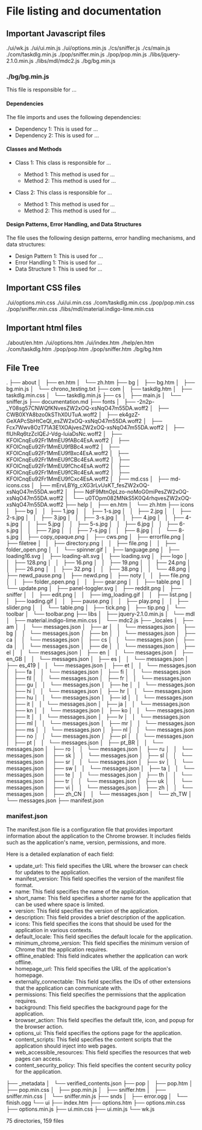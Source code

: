 # File listing and documentation

## Important Javascript files

./ui/wk.js
./ui/ui.min.js
./ui/options.min.js
./cs/sniffer.js
./cs/main.js
./com/taskdlg.min.js
./pop/sniffer.min.js
./pop/pop.min.js
./libs/jquery-2.1.0.min.js
./libs/mdl/mdc2.js
./bg/bg.min.js

### ./bg/bg.min.js

This file is responsible for ...

#### Dependencies

The file imports and uses the following dependencies:

- Dependency 1: This is used for ...
- Dependency 2: This is used for ...

#### Classes and Methods

- Class 1: This class is responsible for ...
  - Method 1: This method is used for ...
  - Method 2: This method is used for ...

- Class 2: This class is responsible for ...
  - Method 1: This method is used for ...
  - Method 2: This method is used for ...

#### Design Patterns, Error Handling, and Data Structures

The file uses the following design patterns, error handling mechanisms, and data structures:

- Design Pattern 1: This is used for ...
- Error Handling 1: This is used for ...
- Data Structure 1: This is used for ...

## Important CSS files

./ui/options.min.css
./ui/ui.min.css
./com/taskdlg.min.css
./pop/pop.min.css
./pop/sniffer.min.css
./libs/mdl/material.indigo-lime.min.css

## Important html files

./about/en.htm
./ui/options.htm
./ui/index.htm
./help/en.htm
./com/taskdlg.htm
./pop/pop.htm
./pop/sniffer.htm
./bg/bg.htm

## File Tree

.
├── about
│   ├── en.htm
│   └── zh.htm
├── bg
│   ├── bg.htm
│   ├── bg.min.js
│   └── chrono_testing.txt
├── com
│   ├── taskdlg.htm
│   ├── taskdlg.min.css
│   └── taskdlg.min.js
├── cs
│   ├── main.js
│   └── sniffer.js
├── documentation.md
├── fonts
│   ├── -2n2p-_Y08sg57CNWQfKNvesZW2xOQ-xsNqO47m55DA.woff2
│   ├── CWB0XYA8bzo0kSThX0UTuA.woff2
│   ├── ek4gzZ-GeXAPcSbHtCeQI_esZW2xOQ-xsNqO47m55DA.woff2
│   ├── Fcx7Wwv8OzT71A3E1XOAjvesZW2xOQ-xsNqO47m55DA.woff2
│   ├── flUhRq6tzZclQEJ-Vdg-IuiaDsNc.woff2
│   ├── KFOlCnqEu92Fr1MmEU9fABc4EsA.woff2
│   ├── KFOlCnqEu92Fr1MmEU9fBBc4.woff2
│   ├── KFOlCnqEu92Fr1MmEU9fBxc4EsA.woff2
│   ├── KFOlCnqEu92Fr1MmEU9fCBc4EsA.woff2
│   ├── KFOlCnqEu92Fr1MmEU9fChc4EsA.woff2
│   ├── KFOlCnqEu92Fr1MmEU9fCRc4EsA.woff2
│   ├── KFOlCnqEu92Fr1MmEU9fCxc4EsA.woff2
│   ├── md.css
│   ├── md-icons.css
│   ├── mErvLBYg_cXG3rLvUsKT_fesZW2xOQ-xsNqO47m55DA.woff2
│   ├── NdF9MtnOpLzo-noMoG0miPesZW2xOQ-xsNqO47m55DA.woff2
│   └── u0TOpm082MNkS5K0Q4rhqvesZW2xOQ-xsNqO47m55DA.woff2
├── help
│   ├── en.htm
│   └── zh.htm
├── icons
│   ├── bg
│   │   ├── 1.jpg
│   │   ├── 1-s.jpg
│   │   ├── 2.jpg
│   │   ├── 2-s.jpg
│   │   ├── 3.jpg
│   │   ├── 3-s.jpg
│   │   ├── 4.jpg
│   │   ├── 4-s.jpg
│   │   ├── 5.jpg
│   │   ├── 5-s.jpg
│   │   ├── 6.jpg
│   │   ├── 6-s.jpg
│   │   ├── 7.jpg
│   │   ├── 7-s.jpg
│   │   ├── 8.jpg
│   │   └── 8-s.jpg
│   ├── copy_opaque.png
│   ├── cws.png
│   ├── errorfile.png
│   ├── filetree
│   │   ├── directory.png
│   │   ├── file.png
│   │   ├── folder_open.png
│   │   └── spinner.gif
│   ├── language.png
│   ├── loading16.svg
│   ├── loading-alt.svg
│   ├── loading.svg
│   ├── logo
│   │   ├── 128.png
│   │   ├── 16.png
│   │   ├── 19.png
│   │   ├── 24.png
│   │   ├── 26.png
│   │   ├── 32.png
│   │   ├── 38.png
│   │   └── 48.png
│   ├── newd_pause.png
│   ├── newd.png
│   ├── noty
│   │   ├── file.png
│   │   ├── folder_open.png
│   │   ├── gear.png
│   │   ├── table.png
│   │   └── update.png
│   ├── panel-toggler.svg
│   ├── reddit.png
│   ├── sniffer
│   │   ├── edit.png
│   │   ├── img_loading.gif
│   │   ├── list.png
│   │   ├── loading.gif
│   │   ├── pause.png
│   │   ├── play.png
│   │   ├── slider.png
│   │   └── table.png
│   ├── tick.png
│   ├── tip.png
│   └── toolbar
│       └── toolbar.png
├── libs
│   ├── jquery-2.1.0.min.js
│   └── mdl
│       ├── material.indigo-lime.min.css
│       └── mdc2.js
├── _locales
│   ├── am
│   │   └── messages.json
│   ├── ar
│   │   └── messages.json
│   ├── bg
│   │   └── messages.json
│   ├── bn
│   │   └── messages.json
│   ├── ca
│   │   └── messages.json
│   ├── cs
│   │   └── messages.json
│   ├── da
│   │   └── messages.json
│   ├── de
│   │   └── messages.json
│   ├── el
│   │   └── messages.json
│   ├── en
│   │   └── messages.json
│   ├── en_GB
│   │   └── messages.json
│   ├── es
│   │   └── messages.json
│   ├── es_419
│   │   └── messages.json
│   ├── et
│   │   └── messages.json
│   ├── fa
│   │   └── messages.json
│   ├── fi
│   │   └── messages.json
│   ├── fil
│   │   └── messages.json
│   ├── fr
│   │   └── messages.json
│   ├── gu
│   │   └── messages.json
│   ├── he
│   │   └── messages.json
│   ├── hi
│   │   └── messages.json
│   ├── hr
│   │   └── messages.json
│   ├── hu
│   │   └── messages.json
│   ├── id
│   │   └── messages.json
│   ├── it
│   │   └── messages.json
│   ├── ja
│   │   └── messages.json
│   ├── kn
│   │   └── messages.json
│   ├── ko
│   │   └── messages.json
│   ├── lt
│   │   └── messages.json
│   ├── lv
│   │   └── messages.json
│   ├── ml
│   │   └── messages.json
│   ├── mr
│   │   └── messages.json
│   ├── ms
│   │   └── messages.json
│   ├── nl
│   │   └── messages.json
│   ├── no
│   │   └── messages.json
│   ├── pl
│   │   └── messages.json
│   ├── pt
│   │   └── messages.json
│   ├── pt_BR
│   │   └── messages.json
│   ├── ro
│   │   └── messages.json
│   ├── ru
│   │   └── messages.json
│   ├── sk
│   │   └── messages.json
│   ├── sl
│   │   └── messages.json
│   ├── sr
│   │   └── messages.json
│   ├── sv
│   │   └── messages.json
│   ├── sw
│   │   └── messages.json
│   ├── ta
│   │   └── messages.json
│   ├── te
│   │   └── messages.json
│   ├── th
│   │   └── messages.json
│   ├── tr
│   │   └── messages.json
│   ├── uk
│   │   └── messages.json
│   ├── vi
│   │   └── messages.json
│   ├── zh
│   │   └── messages.json
│   ├── zh_CN
│   │   └── messages.json
│   └── zh_TW
│       └── messages.json
├── manifest.json

### manifest.json

The manifest.json file is a configuration file that provides important information about the application to the Chrome browser. It includes fields such as the application's name, version, permissions, and more.

Here is a detailed explanation of each field:

- update_url: This field specifies the URL where the browser can check for updates to the application.
- manifest_version: This field specifies the version of the manifest file format.
- name: This field specifies the name of the application.
- short_name: This field specifies a shorter name for the application that can be used where space is limited.
- version: This field specifies the version of the application.
- description: This field provides a brief description of the application.
- icons: This field specifies the icons that should be used for the application in various contexts.
- default_locale: This field specifies the default locale for the application.
- minimum_chrome_version: This field specifies the minimum version of Chrome that the application requires.
- offline_enabled: This field indicates whether the application can work offline.
- homepage_url: This field specifies the URL of the application's homepage.
- externally_connectable: This field specifies the IDs of other extensions that the application can communicate with.
- permissions: This field specifies the permissions that the application requires.
- background: This field specifies the background page for the application.
- browser_action: This field specifies the default title, icon, and popup for the browser action.
- options_ui: This field specifies the options page for the application.
- content_scripts: This field specifies the content scripts that the application should inject into web pages.
- web_accessible_resources: This field specifies the resources that web pages can access.
- content_security_policy: This field specifies the content security policy for the application.

├── _metadata
│   └── verified_contents.json
├── pop
│   ├── pop.htm
│   ├── pop.min.css
│   ├── pop.min.js
│   ├── sniffer.htm
│   ├── sniffer.min.css
│   └── sniffer.min.js
├── snds
│   ├── error.ogg
│   └── finish.ogg
└── ui
    ├── index.htm
    ├── options.htm
    ├── options.min.css
    ├── options.min.js
    ├── ui.min.css
    ├── ui.min.js
    └── wk.js

75 directories, 159 files